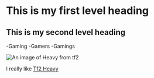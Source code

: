 # This is my first level heading
## This is my second level heading

-Gaming
-Gamers
-Gamings

![An image of Heavy from tf2](https://encrypted-tbn0.gstatic.com/images?q=tbn:ANd9GcSbS2ekHgG5DS6cfM9eTPJpsvq5HsqIrGLiIQ&s)

I really like [Tf2 Heavy](https://wiki.teamfortress.com/wiki/Heavy)
